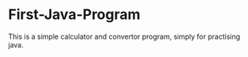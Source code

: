 # First-Java-Program
This is a simple calculator and convertor program, simply for practising java.

